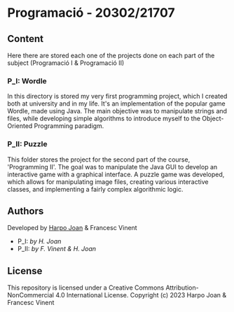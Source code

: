 # Programació - 20302/21707

## Content
Here there are stored each one of the projects done on each part of the subject (Programació I & Programació II)

### P_I: Wordle
In this directory is stored my very first programming project, which I created both at university and in my life. It's an implementation of the popular game Wordle, made using Java. The main objective was to manipulate strings and files, while developing simple algorithms to introduce myself to the Object-Oriented Programming paradigm.

### P_II: Puzzle
This folder stores the project for the second part of the course, 'Programming II'. The goal was to manipulate the Java GUI to develop an interactive game with a graphical interface. A puzzle game was developed, which allows for manipulating image files, creating various interactive classes, and implementing a fairly complex algorithmic logic.

## Authors
Developed by [Harpo Joan](https://github.com/helveticka) & Francesc Vinent
- P_I: *by H. Joan*
- P_II: *by F. Vinent & H. Joan*

## License
This repository is licensed under a Creative Commons Attribution-NonCommercial 4.0 International License.
Copyright (c) 2023 Harpo Joan & Francesc Vinent
